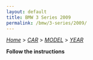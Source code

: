 ```yaml
---
layout: default
title: BMW 3 Series 2009
permalink: /bmw/3-series/2009/
---
```

[*Home*](/) > [*CAR*](/car/) > [*MODEL*](/car/model/) > [*YEAR*](/car/model/year/)

**Follow the instructions**